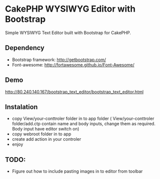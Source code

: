 CakePHP WYSIWYG Editor with Bootstrap
=====================================

Simple WYSIWYG Text Editor built with Bootstrap for CakePHP.


## Dependency
* Bootstrap framework: http://getbootstrap.com/
* Font-awesome: http://fortawesome.github.io/Font-Awesome/


## Demo
http://80.240.140.167/bootstrap_text_editor/bootstrap_text_editor.html

## Instalation
* copy View/your-conttroler folder in to app folder ( View/your-conttroler folder/add.ctp contain name and body inputs, change them as required. Body  input have editor switch on)
* copy webroot folder in to app
* create add action in your controler
* enjoy



## TODO:
* Figure out how to include pasting images in to editor from toolbar



